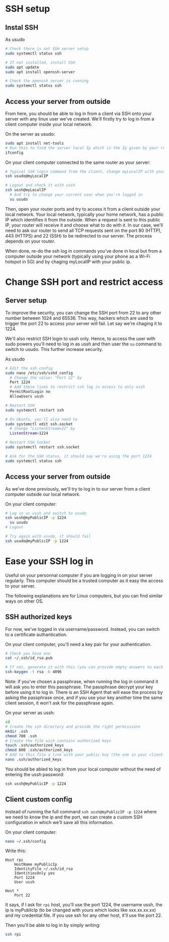 # SSH setup
## Instal SSH
As usudo
```sh
# Check there is not SSH server setup
sudo systemctl status ssh

# If not installed, install SSH
sudo apt update
sudo apt install openssh-server

# Check the openssh server is running
sudo systemctl status ssh
```

## Access your server from outside
From here, you should be able to log in from a client via SSH onto your server with any linux user we've created. We'll firstly try to log in from a client computer inside your local network.

On the server as usudo:
```sh
sudo apt install net-tools
# Run this to find the server local Ip which is the Ip given by your router to your server and which is typically something like 192.168.1.x. It's the adress of your server inside the local network
ifconfig
```

On your client computer connected to the same router as your server:
```sh
# Typical SSH login command from the client, change myLocalIP with your sevrer local ip we've just found
ssh usudo@myLocalIP

# Logout and check it with ussh
ssh ussh@myLocalIP
  # And try to change your current user when you're logged in
  su usudo
```

Then, open your router ports and try to access it from a client outside your local network. Your local network, typically your home network, has a public IP which identifies it from the outside. When a request is sent to this public IP, your router will receive it and choose what to do with it. In our case, we'll need to ask our router to send all TCP requests sent on the port 80 (HTTP), 443 (HTTPS) and 22 (SSH) to be redirected to our server. The process depends on your router.

When done, re-do the ssh log in commands you've done in local but from a computer outside your network (typically using your phone as a Wi-Fi hotspot in 5G) and by chaging myLocalIP with your public ip.

# Change SSH port and restrict access
## Server setup
To improve the security, you can change the SSH port from 22 to any other number between 1024 and 65536. This way, hackers which are used to trigger the port 22 to access your server will fail. Let say we're chaging it to 1224.

We'll also restrict SSH login to ussh only. Hence, to access the user with sudo powers you'll need to log in as ussh and then user the `su` command to switch to usudo. This further increase security.

As usudo
```sh
# Edit the ssh config
sudo nano /etc/ssh/sshd_config
  # Change the value: "Port 22" by
  Port 1224
  # Add these lines to restrict ssh log in access to only ussh
  PermitRootLogin no
  AllowUsers ussh

# Restart SSH
sudo systemctl restart ssh

# On Ubuntu, you'll also need to
sudo systemctl edit ssh.socket
  # Change "ListenStream=22" by
  ListenStream=1224

# Restart SSH Socket
sudo systemctl restart ssh.socket

# Ask for the SSH status, it should say we're using the port 1224
sudo systemctl status ssh
```

## Access your server from outside
As we've done previously, we'll try to log in to our server from a client computer outside our local network.

On your client computer:
```sh
# Log in as ussh and switch to usudo
ssh ussh@myPublicIP -p 1224
  su usudo
# Logout

# Try again with usudo, it should fail
ssh usudo@myPublicIP -p 1224
```

# Ease your SSH log in
Useful on your personnal computer if you are logging in on your server regularly. This computer should be a trusted computer as it easy the access to your server.

The following explanations are for Linux computers, but you can find similar ways on other OS.

## SSH authorized keys
For now, we've logged in via username/password. Instead, you can switch to a certificate authantication.

On your client computer, you'll need a key pair for your authentication.
```sh
# Check you have one
cat ~/.ssh/id_rsa.pub

# If not, generate it with this (you can provide empty answers to each question and this will generate a key pair in ~/.ssh in the files id_rsa and id_rsa.pub)
ssh-keygen -t rsa -b 4096
```
Note: if you've chosen a passphrase, when running the log in command it will ask you to enter this passphrase. The passphrase decrypt your key before using it to log in. There is an SSH Agent that will ease the process by asking the passphrase once, and if you use your key another time the same client session, it won't ask for the passphrase again.

On your server as ussh:
```sh
cd
# Create the ssh directory and provide the right permissions
mkdir .ssh
chmod 700 .ssh
# Create the file wich contains authorized keys
touch .ssh/authorized_keys
chmod 600 .ssh/authorized_keys
# Add to this file a line with your public key (the one in your client computer at ~/.ssh/id_rsa.pub)
nano .ssh/authorized_keys
```

You should be abled to log in from your local computer without the need of entering the ussh password:
```sh
ssh ussh@myPublicIP -p 1224
```

## Client custom config
Instead of running the full command `ssh ussh@myPublicIP -p 1224` where we need to know the ip and the port, we can create a custom SSH configuration in which we'll save all this information.

On your client computer:
```sh
nano ~/.ssh/config
```
Write this:
```
Host rpi
    HostName myPublicIp
    IdentityFile ~/.ssh/id_rsa
    IdentitiesOnly yes
    Port 1224
    User ussh

Host *
    Port 22
```
It says, if I ask for `rpi` host, you'll use the port 1224, the username ussh, the ip is myPublicIp (to be changed with yours which looks like xxx.xx.xx.xx) and my credential file. If you use ssh for any other host, it'll use the port 22.

Then you'll be able to log in by simply writing:
```sh
ssh rpi
```
